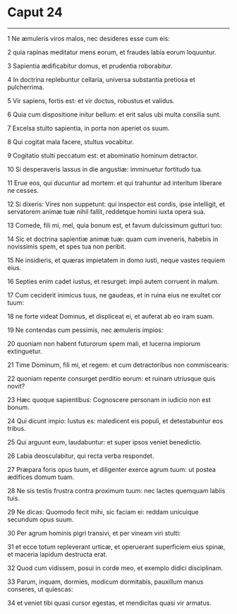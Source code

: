 # Caput 24

***

1 Ne æmuleris viros malos, nec desideres esse cum eis:

2 quia rapinas meditatur mens eorum, et fraudes labia eorum loquuntur.

3 Sapientia ædificabitur domus, et prudentia roborabitur.

4 In doctrina replebuntur cellaria, universa substantia pretiosa et pulcherrima.

5 Vir sapiens, fortis est: et vir doctus, robustus et validus.

6 Quia cum dispositione initur bellum: et erit salus ubi multa consilia sunt.

7 Excelsa stulto sapientia, in porta non aperiet os suum.

8 Qui cogitat mala facere, stultus vocabitur.

9 Cogitatio stulti peccatum est: et abominatio hominum detractor.

10 Si desperaveris lassus in die angustiæ: imminuetur fortitudo tua.

11 Erue eos, qui ducuntur ad mortem: et qui trahuntur ad interitum liberare ne cesses.

12 Si dixeris: Vires non suppetunt: qui inspector est cordis, ipse intelligit, et servatorem animæ tuæ nihil fallit, reddetque homini iuxta opera sua.

13 Comede, fili mi, mel, quia bonum est, et favum dulcissimum gutturi tuo:

14 Sic et doctrina sapientiæ animæ tuæ: quam cum inveneris, habebis in novissimis spem, et spes tua non peribit.

15 Ne insidieris, et quæras impietatem in domo iusti, neque vastes requiem eius.

16 Septies enim cadet iustus, et resurget: impii autem corruent in malum.

17 Cum ceciderit inimicus tuus, ne gaudeas, et in ruina eius ne exultet cor tuum:

18 ne forte videat Dominus, et displiceat ei, et auferat ab eo iram suam.

19 Ne contendas cum pessimis, nec æmuleris impios:

20 quoniam non habent futurorum spem mali, et lucerna impiorum extinguetur.

21 Time Dominum, fili mi, et regem: et cum detractoribus non commiscearis:

22 quoniam repente consurget perditio eorum: et ruinam utriusque quis novit?

23 Hæc quoque sapientibus: Cognoscere personam in iudicio non est bonum.

24 Qui dicunt impio: Iustus es: maledicent eis populi, et detestabuntur eos tribus.

25 Qui arguunt eum, laudabuntur: et super ipsos veniet benedictio.

26 Labia deosculabitur, qui recta verba respondet.

27 Præpara foris opus tuum, et diligenter exerce agrum tuum: ut postea ædifices domum tuam.

28 Ne sis testis frustra contra proximum tuum: nec lactes quemquam labiis tuis.

29 Ne dicas: Quomodo fecit mihi, sic faciam ei: reddam unicuique secundum opus suum.

30 Per agrum hominis pigri transivi, et per vineam viri stulti:

31 et ecce totum repleverant urticæ, et operuerant superficiem eius spinæ, et maceria lapidum destructa erat.

32 Quod cum vidissem, posui in corde meo, et exemplo didici disciplinam.

33 Parum, inquam, dormies, modicum dormitabis, pauxillum manus conseres, ut quiescas:

34 et veniet tibi quasi cursor egestas, et mendicitas quasi vir armatus.

